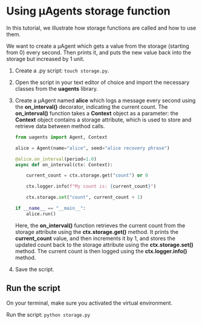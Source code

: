 # Using μAgents storage function

In this tutorial, we illustrate how storage functions are called and how to use them. 

We want to create a μAgent which gets a value from the storage (starting from 0) every second. Then prints it, and puts the new value back into the storage but increased by 1 unit.

1. Create a .py script: `touch storage.py`.
2. Open the script in your text editor of choice and import the necessary classes from the **uagents** library.
3. Create a μAgent named **alice** which logs a message every second using the **on_interval()** decorator, indicating the current count. The **on_interval()** function takes a **Context** object as a parameter: the **Context** object contains a storage attribute, which is used to store and retrieve data between method calls. 

    ```py
    from uagents import Agent, Context

    alice = Agent(name="alice", seed="alice recovery phrase")

    @alice.on_interval(period=1.0)
    async def on_interval(ctx: Context):

        current_count = ctx.storage.get("count") or 0

        ctx.logger.info(f"My count is: {current_count}")

        ctx.storage.set("count", current_count + 1)

    if __name__ == "__main__":
        alice.run()
    ```

    Here, the **on_interval()** function retrieves the current count from the storage attribute using the **ctx.storage.get()** method. It prints the **current_count** value, and then increments it by 1, and stores the updated count back to the storage attribute using the **ctx.storage.set()** method. The current count is then logged using the **ctx.logger.info()** method.

4. Save the script.

## Run the script

On your terminal, make sure you activated the virtual environment.

Run the script: `python storage.py`